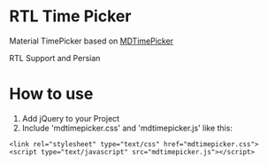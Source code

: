 # RTL Time Picker
Material TimePicker based on <a href="https://github.com/dmuy/MDTimePicker">MDTimePicker</a>

RTL Support and Persian

# How to use
1. Add jQuery to your Project
2. Include 'mdtimepicker.css' and 'mdtimepicker.js' like this:

`<link rel="stylesheet" type="text/css" href="mdtimepicker.css">`
`<script type="text/javascript" src="mdtimepicker.js"></script>`
